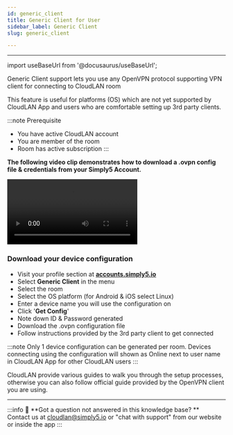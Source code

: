 ```yaml
---
id: generic_client
title: Generic Client for User
sidebar_label: Generic Client
slug: generic_client

---
```

---

import useBaseUrl from '@docusaurus/useBaseUrl';

Generic Client support lets you use any OpenVPN protocol supporting VPN client for connecting to CloudLAN room <br />

This feature is useful for platforms (OS) which are not yet supported by CloudLAN App and users who are comfortable setting up 3rd party clients. <br />


:::note Prerequisite
- You have active CloudLAN account
- You are member of the room 
- Room has active subscription
:::


**The following video clip demonstrates how to download a .ovpn config file & credentials from your Simply5 Account.**
<div className = "iframe_container">
   <video className="responsive-iframe" src={useBaseUrl("videos/Generic_client.mp4")} title="Download Generic client config" autoPlay="true" controls></video>
</div>

### Download your device configuration
- Visit your profile section at [**accounts.simply5.io**](http://accounts.simply5.io/) 
- Select **Generic Client** in the menu
- Select the room 
- Select the OS platform (for Android & iOS select Linux)
- Enter a device name you will use the configuration on
- Click '**Get Config**'
- Note down ID & Password generated
- Download the .ovpn configuration file 
- Follow instructions provided by the 3rd party client to get connected

:::note
Only 1 device configuration can be generated per room. Devices connecting using the configuration will shown as Online next to user name in CloudLAN App for other CloudLAN users
:::

CloudLAN provide various guides to walk you through the setup processes, otherwise you can also follow official guide provided by the OpenVPN client you are using.


---
:::info
:information_desk_person: **Got a question not answered in this knowledge base? ** <br />
Contact us at [cloudlan@simply5.io](mailto:cloudlan@simply5.io) or "chat with support" from our website or inside the app
:::